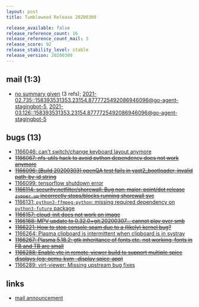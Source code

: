 ```yaml
---
layout: post
title: Tumbleweed Release 20200309

release_available: false
release_reference_count: 16
release_reference_count_mail: 3
release_score: 92
release_stability_level: stable
release_version: 20200309
---
```


## mail (1:3)

- [no summary given](https://lists.opensuse.org/archives/list/factory@lists.opensuse.org/thread/PRSXEE35KF7TB55G4ZU5VCL6NTPZ5RBF) (3 refs); [2021-02.735::<158393531353.23154.8777725492086946096@go-agent-stagingbot-5>](https://lists.opensuse.org/archives/list/factory@lists.opensuse.org/thread/PRSXEE35KF7TB55G4ZU5VCL6NTPZ5RBF), [2021-03.126::<158393531353.23154.8777725492086946096@go-agent-stagingbot-5>](https://lists.opensuse.org/archives/list/factory@lists.opensuse.org/thread/PRSXEE35KF7TB55G4ZU5VCL6NTPZ5RBF)

## bugs (13)

<!--more-->

- [1166046: can't switch/change keyboard layout anymore](https://bugzilla.opensuse.org/show_bug.cgi?id=1166046)
- ~~[1166067: nfs-utils hack to avoid python dependency does not work anymore](https://bugzilla.opensuse.org/show_bug.cgi?id=1166067)~~
- ~~[1166096: \[Build 20200303\] openQA test fails in yast2_bootloader, invalid path-by-id string](https://bugzilla.opensuse.org/show_bug.cgi?id=1166096)~~
- [1166099: tensorflow shutdown error](https://bugzilla.opensuse.org/show_bug.cgi?id=1166099)
- ~~[1166114: security:netfilter/shorewall: Bug non-major, point/dot release `zypper up` incorrectly stops/blocks running shorewall svc](https://bugzilla.opensuse.org/show_bug.cgi?id=1166114)~~
- [1166131: `python3-ffmpeg-python`: missing required dependency on `python3-future` package](https://bugzilla.opensuse.org/show_bug.cgi?id=1166131)
- ~~[1166157: cloud-init does not work on image](https://bugzilla.opensuse.org/show_bug.cgi?id=1166157)~~
- ~~[1166168: MPV update to 0.32.0+git.20200307... cannot play over smb](https://bugzilla.opensuse.org/show_bug.cgi?id=1166168)~~
- ~~[1166221: How to stop console spam due to a (likely) kernel bug?](https://bugzilla.opensuse.org/show_bug.cgi?id=1166221)~~
- [1166264: Plasma clipboard is intermittent when clipboard is in systray](https://bugzilla.opensuse.org/show_bug.cgi?id=1166264)
- ~~[1166267: Plasma 5.18.2: gtk inheritance of fonts etc. not working, fonts in FB and TB are small](https://bugzilla.opensuse.org/show_bug.cgi?id=1166267)~~
- ~~[1166288: Enable  vte in remote-viewer build to support multiple spice displays (eg: qemu-kvm -display spice-app)](https://bugzilla.opensuse.org/show_bug.cgi?id=1166288)~~
- [1166289: virt-viewer: Missing upstream bug fixes](https://bugzilla.opensuse.org/show_bug.cgi?id=1166289)



## links

- [mail announcement](https://lists.opensuse.org/archives/list/factory@lists.opensuse.org/thread/PRSXEE35KF7TB55G4ZU5VCL6NTPZ5RBF)
